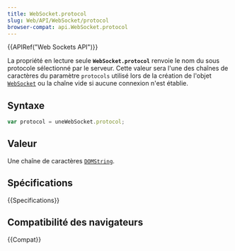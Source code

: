 ```yaml
---
title: WebSocket.protocol
slug: Web/API/WebSocket/protocol
browser-compat: api.WebSocket.protocol
---
```

{{APIRef("Web Sockets API")}}

La propriété en lecture seule **`WebSocket.protocol`** renvoie le nom du sous protocole sélectionné par le serveur. Cette valeur sera l'une des chaînes de caractères du paramètre `protocols` utilisé lors de la création de l'objet [`WebSocket`](/fr/docs/Web/API/WebSocket) ou la chaîne vide si aucune connexion n'est établie.

## Syntaxe

```js
var protocol = uneWebSocket.protocol;
```

## Valeur

Une chaîne de caractères [`DOMString`](/fr/docs/Web/API/DOMString).

## Spécifications

{{Specifications}}

## Compatibilité des navigateurs

{{Compat}}
